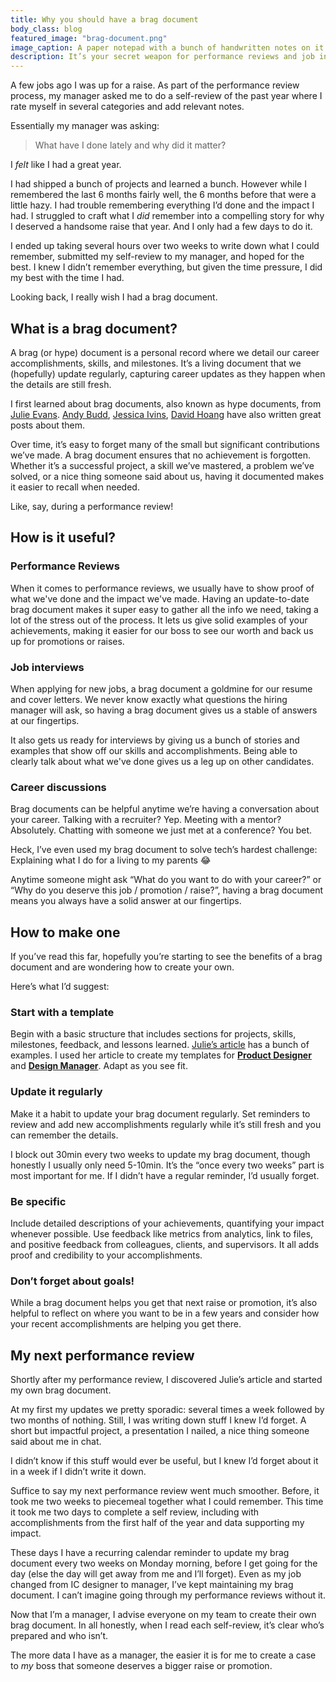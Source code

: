 ```yaml
---
title: Why you should have a brag document
body_class: blog
featured_image: "brag-document.png"
image_caption: A paper notepad with a bunch of handwritten notes on it.
description: It’s your secret weapon for performance reviews and job interviews
---
```


A few jobs ago I was up for a raise. As part of the performance review process, my manager asked me to do a self-review of the past year where I rate myself in several categories and add relevant notes.

Essentially my manager was asking:

> What have I done lately and why did it matter?
> 

I *felt* like I had a great year.

I had shipped a bunch of projects and learned a bunch. However while I remembered the last 6 months fairly well, the 6 months before that were a little hazy. I had trouble remembering everything I’d done and the impact I had. I struggled to craft what I *did* remember into a compelling story for why I deserved a handsome raise that year. And I only had a few days to do it.

I ended up taking several hours over two weeks to write down what I could remember, submitted my self-review to my manager, and hoped for the best. I knew I didn’t remember everything, but given the time pressure, I did my best with the time I had.

Looking back, I really wish I had a brag document.

## What is a brag document?

A brag (or hype) document is a personal record where we detail our career accomplishments, skills, and milestones. It’s a living document that we (hopefully) update regularly, capturing career updates as they happen when the details are still fresh.

I first learned about brag documents, also known as hype documents, from [Julie Evans](https://jvns.ca/blog/brag-documents/). [Andy Budd](https://andybudd.com/archives/2022/12/why-you-should-keep-a-brag-document), [Jessica Ivins](https://alistapart.com/article/the-career-management-document/), [David Hoang](https://medium.com/@davidhoang/your-career-hype-doc-74bfdd2ca87c) have also written great posts about them.

Over time, it’s easy to forget many of the small but significant contributions we’ve made. A brag document ensures that no achievement is forgotten. Whether it’s a successful project, a skill we’ve mastered, a problem we’ve solved, or a nice thing someone said about us, having it documented makes it easier to recall when needed.

Like, say, during a performance review!

## How is it useful?

### Performance Reviews

When it comes to performance reviews, we usually have to show proof of what we've done and the impact we've made. Having an update-to-date brag document makes it super easy to gather all the info we need, taking a lot of the stress out of the process. It lets us give solid examples of your achievements, making it easier for our boss to see our worth and back us up for promotions or raises.

### Job interviews

When applying for new jobs, a brag document a goldmine for our resume and cover letters. We never know exactly what questions the hiring manager will ask, so having a brag document gives us a stable of answers at our fingertips.

It also gets us ready for interviews by giving us a bunch of stories and examples that show off our skills and accomplishments. Being able to clearly talk about what we've done gives us a leg up on other candidates.

### Career discussions

Brag documents can be helpful anytime we’re having a conversation about your career. Talking with a recruiter? Yep. Meeting with a mentor? Absolutely. Chatting with someone we just met at a conference? You bet.

Heck, I’ve even used my brag document to solve tech’s hardest challenge: Explaining what I do for a living to my parents 😂

Anytime someone might ask “What do you want to do with your career?” or “Why do you deserve this job / promotion / raise?”, having a brag document means you always have a solid answer at our fingertips.

## How to make one

If you’ve read this far, hopefully you’re starting to see the benefits of a brag document and are wondering how to create your own.

Here’s what I’d suggest:

### Start with a template

Begin with a basic structure that includes sections for projects, skills, milestones, feedback, and lessons learned. [Julie’s article](https://jvns.ca/blog/brag-documents/) has a bunch of examples. I used her article to create my templates for [**Product Designer**](https://docs.google.com/document/d/1kvzfCDnjdR19lq6Qh3-gtTGASxpYn-wVOqakZTwzoEk/edit?usp=sharing) and [**Design Manager**](https://docs.google.com/document/d/11nfZYx0EJUxg5KC5BXDHh4IT8-1ohrzF7Ok3UvlH9ew/edit?usp=sharing). Adapt as you see fit.

### Update it regularly

Make it a habit to update your brag document regularly. Set reminders to review and add new accomplishments regularly while it’s still fresh and you can remember the details.

I block out 30min every two weeks to update my brag document, though honestly I usually only need 5-10min. It’s the “once every two weeks” part is most important for me. If I didn’t have a regular reminder, I’d usually forget.

### Be specific

Include detailed descriptions of your achievements, quantifying your impact whenever possible. Use feedback like metrics from analytics, link to files, and positive feedback from colleagues, clients, and supervisors. It all adds proof and credibility to your accomplishments.

### Don’t forget about goals!

While a brag document helps you get that next raise or promotion, it’s also helpful to reflect on where you want to be in a few years and consider how your recent accomplishments are helping you get there.

## My next performance review

Shortly after my performance review, I discovered Julie’s article and started my own brag document.

At my first my updates we pretty sporadic: several times a week followed by two months of nothing. Still, I was writing down stuff I knew I’d forget. A short but impactful project, a presentation I nailed, a nice thing someone said about me in chat.

I didn’t know if this stuff would ever be useful, but I knew I’d forget about it in a week if I didn’t write it down.

Suffice to say my next performance review went much smoother. Before, it took me two weeks to piecemeal together what I could remember. This time it took me two days to complete a self review, including with accomplishments from the first half of the year and data supporting my impact.

These days I have a recurring calendar reminder to update my brag document every two weeks on Monday morning, before I get going for the day (else the day will get away from me and I’ll forget). Even as my job changed from IC designer to manager, I’ve kept maintaining my brag document. I can’t imagine going through my performance reviews without it.

Now that I’m a manager, I advise everyone on my team to create their own brag document. In all honestly, when I read each self-review, it’s clear who’s prepared and who isn’t.

The more data I have as a manager, the easier it is for me to create a case to *my* boss that someone deserves a bigger raise or promotion.